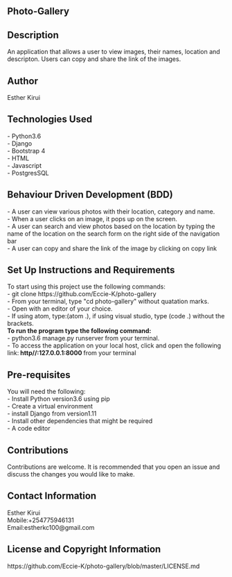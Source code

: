 <h2>Photo-Gallery</h2>

<h2>Description</h2>
An application that allows a user to view images, their names, location and descripton. Users can copy and share the link of the images.

<h2>Author</h2>
Esther Kirui

<h2>Technologies Used</h2>
- Python3.6<br>
- Django<br>
- Bootstrap 4<br>
- HTML<br>
- Javascript<br>
- PostgresSQL<br>

<h2>Behaviour Driven Development (BDD)</h2>
- A user can view various photos with their location, category and name.<br>
- When a user clicks on an image, it pops up on the screen.<br>
- A user can search and view photos based on the location by typing the name of the location on the search form on the right side of the navigation bar<br>
- A user can copy and share the link of the image by clicking on copy link<br>


<h2>Set Up Instructions and Requirements</h2>
To start using this project use the following commands:<br>
- git clone https://github.com/Eccie-K/photo-gallery<br>
- From your terminal, type "cd photo-gallery" without quatation marks.<br>
- Open with an editor of your choice. <br>
- If using atom, type:(atom .), if using visual studio, type (code .) without the brackets.<br>
<b>To run the program type the following command:</b><br>
- python3.6 manage.py runserver from your terminal.<br>
- To access the application on your local host, click and open the following link:<b> http//:127.0.0.1:8000 </b>from your terminal <br>

<h2>Pre-requisites</h2>
You will need the following:<br>
- Install Python version3.6 using pip<br>
- Create a virtual environment<br> 
- install Django from version1.11<br>
- Install other dependencies that might be required<br>
- A code editor

<h2>Contributions</h2>
Contributions are welcome. It is recommended that you open an issue and discuss
the changes you would like to make.

<h2>Contact Information</h2>
Esther Kirui<br>
Mobile:+254775946131<br>
Email:estherkc100@gmail.com<br>

<h2>License and Copyright Information</h2>
https://github.com/Eccie-K/photo-gallery/blob/master/LICENSE.md

